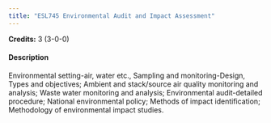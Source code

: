 ```yaml
---
title: "ESL745 Environmental Audit and Impact Assessment"
---
```

**Credits:** 3 (3-0-0)

#### Description
Environmental setting-air, water etc., Sampling and monitoring-Design, Types and objectives; Ambient and stack/source air quality monitoring and analysis; Waste water monitoring and analysis; Environmental audit-detailed procedure; National environmental policy; Methods of impact identification; Methodology of environmental impact studies.